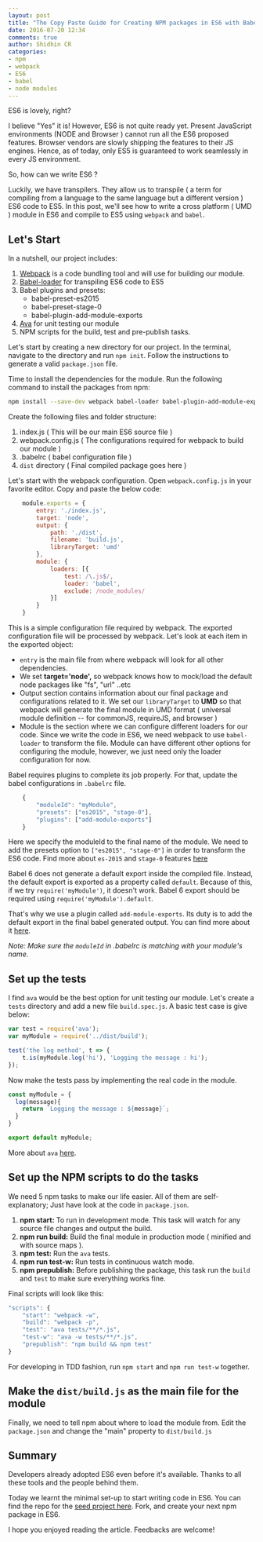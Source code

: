 ```yaml
---
layout: post
title: "The Copy Paste Guide for Creating NPM packages in ES6 with Babel and Webpack"
date: 2016-07-20 12:34
comments: true
author: Shidhin CR
categories:
- npm
- webpack
- ES6
- babel
- node modules
---
```


ES6 is lovely, right?

I believe "Yes" it is! However, ES6 is not quite ready yet. Present JavaScript environments (NODE and Browser ) cannot run all the ES6 proposed features. Browser vendors are slowly shipping the features to their JS engines. Hence, as of today, only ES5 is guaranteed to work seamlessly in every JS environment.
<!-- more -->
So, how can we write ES6 ?

Luckily, we have transpilers. They allow us to transpile ( a term for compiling from a language to the same language but a different version ) ES6 code to ES5. In this post, we'll see how to write a cross platform ( UMD ) module in ES6 and compile to ES5 using `webpack` and `babel`.

## Let's Start

In a nutshell, our project includes: 

1. [Webpack](https://webpack.github.io/) is a code bundling tool and will use for building our module.
2. [Babel-loader](https://github.com/babel/babel-loader) for transpiling ES6 code to ES5
3. Babel plugins and presets:
    - babel-preset-es2015
    - babel-preset-stage-0
    - babel-plugin-add-module-exports
4. [Ava](https://github.com/avajs/ava) for unit testing our module
5. NPM scripts for the build, test and  pre-publish tasks.

Let's start by creating a new directory for our project. In the terminal, navigate to the directory and run `npm init`. Follow the instructions to generate a valid `package.json` file.

Time to install the dependencies for the module. Run the following command to install the packages from npm:

```sh
npm install --save-dev webpack babel-loader babel-plugin-add-module-exports babel-preset-es2015 babel-preset-stage-0 ava
```

Create the following files and folder structure:

1. index.js ( This will be our main ES6 source file )
2. webpack.config.js ( The configurations required for webpack to build our module )
3. .babelrc ( babel configuration file )
4. `dist` directory ( Final compiled package goes here )

Let's start with the webpack configuration. Open `webpack.config.js` in your favorite editor. Copy and paste the below code:

```js webpack.config.js
    module.exports = {
        entry: './index.js',
        target: 'node',
        output: {
            path: './dist',
            filename: 'build.js',
            libraryTarget: 'umd'
        },
        module: {
            loaders: [{
                test: /\.js$/,
                loader: 'babel',
                exclude: /node_modules/
            }]
        }
    }
```

This is a simple configuration file required by webpack. The exported configuration file will be processed by webpack. Let's look at each item in the exported object:

- `entry` is the main file from where webpack will look for all other dependencies.
- We set **target='node',** so webpack knows how to mock/load the default node packages like "fs", "url" ..etc
- Output section contains information about our final package and configurations related to it. We set our `libraryTarget` to **UMD** so that webpack will generate the final module in UMD format ( universal module definition -- for commonJS, requireJS, and browser )  
- Module is the section where we can configure different loaders for our code. Since we write the code in ES6, we need webpack to use `babel-loader` to transform the file. Module can have different other options for configuring the module, however, we just need only the loader configuration for now.

Babel requires plugins to complete its job properly. For that, update the babel configurations in `.babelrc` file.

```js .babelrc
    {
        "moduleId": "myModule",
        "presets": ["es2015", "stage-0"],
        "plugins": ["add-module-exports"]
    }
```

Here we specify the moduleId to the final name of the module. We need to add the presets option to `["es2015", "stage-0"]` in order to transform the ES6 code. Find more about `es-2015` and `stage-0` features [here](https://github.com/hemanth/es-next#stage-0)

Babel 6 does not generate a default export inside the compiled file. Instead, the default export is exported as a property called `default`. Because of this, if we try `require('myModule')`, it doesn't work. Babel 6 export should be required using `require('myModule').default`.

That's why we use a plugin called `add-module-exports`. Its duty is to add the default export in the final babel generated output. You can find more about it [here](https://www.npmjs.com/package/babel-plugin-add-module-exports).

*Note: Make sure the `moduleId` in .babelrc is matching with your module's name.*

## Set up the tests

I find `ava` would be the best option for unit testing our module. Let's create a `tests` directory and add a new file `build.spec.js`. A basic test case is give below:

```js build.spec.js
var test = require('ava');
var myModule = require('../dist/build');

test('the log method', t => {
    t.is(myModule.log('hi'), 'Logging the message : hi');
});
```

Now make the tests pass by implementing the real code in the module.

```js index.js
const myModule = {
  log(message){
    return `Logging the message : ${message}`;
  }
}

export default myModule;
```

More about `ava` [here](https://github.com/avajs/ava).  

## Set up the NPM scripts to do the tasks

We need 5 npm tasks to make our life easier. All of them are self-explanatory; Just have look at the code in `package.json`.

1. **npm start:**  To run in development mode. This task will watch for any source file changes and output the build.
2. **npm run build:** Build the final module in production mode ( minified and with source maps ).
3. **npm test:** Run the `ava` tests.
4. **npm run test-w:** Run tests in continuous watch mode.
5. **npm prepublish:** Before publishing the package, this task run the `build` and `test` to make sure everything works fine.

Final scripts will look like this:

```js package.json
"scripts": {
    "start": "webpack -w",
    "build": "webpack -p",
    "test": "ava tests/**/*.js",
    "test-w": "ava -w tests/**/*.js",
    "prepublish": "npm build && npm test"
}
```

For developing in TDD fashion, run `npm start` and `npm run test-w` together.

## Make the `dist/build.js` as the main file for the module

Finally, we need to tell npm about where to load the module from. Edit the `package.json` and change the "main" property to `dist/build.js`

## Summary

Developers already adopted ES6 even before it's available. Thanks to all these tools and the people behind them.

Today we learnt the minimal set-up to start writing code in ES6. You can find the repo for the [seed project here](https://github.com/namshi/node-es6-seed). Fork, and create your next npm package in ES6.

I hope you enjoyed reading the article. Feedbacks are welcome!
